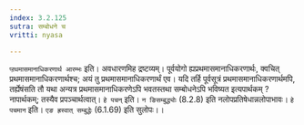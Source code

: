 ```yaml
---
index: 3.2.125
sutra: सम्बोधने च
vritti: nyasa

---
```

`प्ऱथमासमानाधिकरणार्थ आरम्भः` इति। अवधारणमिह द्रष्टव्यम्। पूर्वयोगो ह्यप्रथमासमानाधिकरणार्थः, क्वचित् प्रथमासमानाधिकरणार्थश्च; अयं तु प्रथमासमानाधिकरणार्थं एव। यदि तर्हि पूर्वसूत्रं प्रथमासमानाधिकरणार्थमपि, तर्ह्येषंसति तौ यथा अन्यत्र प्रथमासमानाधिकरणेऽपि भवतस्तथा सम्बोधनेऽपि भविष्यत इत्यपार्थकम् ? नापार्थकम्; तस्यैव प्रपञ्चार्थत्वात्। `हे पचन्` इति। `न ङिसम्बुद्ध्योः` (8.2.8) इति नलोपप्रतिषेधान्नलोपाभावः। `हे पचमान` इति। `एङ ह्रस्वात् सम्बुद्धेः` (6.1.69) इति सुलोपः।।